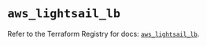 # `aws_lightsail_lb`

Refer to the Terraform Registry for docs: [`aws_lightsail_lb`](https://registry.terraform.io/providers/hashicorp/aws/6.9.0/docs/resources/lightsail_lb).
